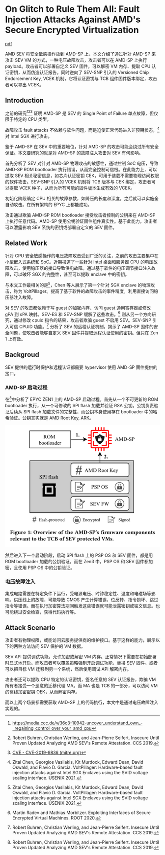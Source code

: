 # On Glitch to Rule Them All: Fault Injection Attacks Against AMD's Secure Encrypted Virtualization

[pdf]([CCS%202021]%20One%20Glitch%20to%20Rule%20Them%20All%20Fault%20Injection%20Attacks%20Against%20AMD‘s%20Secure%20Encrypted%20Virtualization.pdf)

AMD SEV 将安全敏感操作放到 AMD-SP 上，本文介绍了通过针对 AMD-SP 来攻击 SEV VM 的方式，一种电压故障攻击，攻击者可以在 AMD-SP 上执行 payload。攻击者可以部署自定义 SEV 固件，可以解密 VM 内存、提取 CPU 认证密钥，从而伪造认证报告。同时逆向了 SEV-SNP 引入的 Versioned Chip Endorsement Key, VCEK 机制，它将认证密钥与 TCB 组件固件版本绑定，攻击者可以导出 VCEK。

## Introduction

之前的研究[^1][^2][^3] 证明 AMD-SP 是 SEV 的 Single Point of Failure 单点故障，但仅限于特定的 CPU 类型。

故障攻击 fault attacks 不依赖与软件问题，而是迫使正常代码进入非预期状态，[^4] 对 Intel SGX 进行攻击。

鉴于 AMD-SP 在 SEV 中的重要地位，针对 AMD-SP 的攻击可能会绕过所有安全保证。本文要研究的就是对 AMD-SP 的故障注入攻击对 SEV 有何影响。

首先分析了 SEV 对针对 AMD-SP 物理攻击的敏感性，通过控制 SoC 电压，导致 AMD-SP ROM bootloader 执行错误，从而完全控制可信根。在此能力上，可以提取 SEV 相关秘密信息，如芯片认证密钥 CEK，可用于装载不需要物理访问权限的软件攻击。SEV-SNP 引入的 VCEK 机制将 TCB 版本与 CEK 绑定，攻击者可以提取 VCEK 种子，从而为所有可能的固件版本生成有效的 VCEK。

初始化阶段确定 CPU 相关的故障参数，如降压的长度和深度，之后就可以实施全自动攻击。在所有架构的 EPYC 上都能成功。

攻击通过欺骗 AMD-SP ROM bootloader 接受攻击者控制的公钥来在 AMD-SP 上执行任意代码。AMD-SP 使用公钥验证固件组件真实性。基于此能力，攻击者可以泄露影响 SEV 系统的密钥或部署自定义的  SEV 固件。

## Related Work

针对 CPU 安全敏感操作的电压故障攻击受到广泛的关注，之前的攻击主要集中在小型嵌入式系统和 SoC。近期报道了一些针对 Intel 桌面和服务器 CPU 的电压故障攻击，使用稳压器的接口导致供电故障。通过基于软件的电压调节接口注入故障，可以破坏 SGX 的完整性，甚至可以提取 enclave 中的密钥。

与本文工作最相关的是[^4]，Chen 等人展示了第一个针对 SGX enclave 的物理攻击，称为 VoltPillager。提高了基于软件的故障攻击的事件精度，利用直接访问稳压器注入故障。

对 SEV 的攻击都依赖于写 guest 的加密内存、访问 guest 通用寄存器或修改 gPA 到 sPA 映射。SEV-ES 和 SEV-SNP 缓解了这些攻击。[^5] 则从另一个方向研究，通过修改 cpuid 指令的结果，攻击者欺骗 guest 不启用 SEV。SEV-SNP 引入可信 CPUID 功能。[^2] 分析了 SEV 的远程认证机制，揭示了 AMD-SP 固件的安全问题，使攻击者能够自定义 SEV 固件并提取远程认证使用的密钥。但只在 Zen 1 上有效。

## Backgroud

SEV 提供的运行时保护和远程认证都需要 hypervisor 使用 AMD-SP 固件提供的接口。

### AMD-SP 启动过程

在[^2]中分析了 EPYC ZEN1 上的 AMD-SP 启动过程。首先从一个不可更新的 ROM bootloader 执行，从一个可修改的 SPI flash 加载并验证 RSA 公钥。公钥负责验证后续从 SPI flash 加载文件的完整性，而公钥本身使用存在 bootloader 中的哈希验证。公钥其实就是 AMD Root Key, ARK。

![image-20211123100112384](images/fault_injection.assets/image-20211123100112384.png)

然后进入下一个启动阶段，启动 SPI flash 上的 PSP OS 和 SEV 固件，都是用 ROM bootloader 加载的公钥验证。而在 Zen3 中，PSP OS 和 SEV 固件都加密，且使用 PSP OS 中的公钥验证。

### 电压故障注入

集成电路需要在特定条件下运行，受电源电压、时钟稳定性、温度和电磁场等影响。供压线上的故障，可能导致 CMOS 产生计算错误，位反转、指令损坏、跳过指令等错误。而在执行加密算法期间触发这些错误就可能泄露密钥或铭文信息。也可能绕过安全检查，获得代码执行等。

## Attack Scenario

攻击者有物理权限，或能访问云服务提供商的维护接口。基于这样的能力，展示以下的两种方法访问 SEV 保护的 VM 数据。

SEV API 提供调试功能，允许加密或解密 VM 内存。正常情况下需要在初始部署时显式地开启。而攻击者可以覆盖策略强制开启调试功能，替换 SEV 固件。或者可以把目标 VM 迁移到另一个系统，然后使用调试 API 解密内存。

攻击者还可以提取 CPU 特定的认证密钥，签名任意的 SEV 认证报告，欺骗 VM 所有者接受一个恶意的迁移代理 MA。而 MA 也是 TCB 的一部分，可以访问 VM 的离线加密密钥 OEK，从而解密内存。

而以上两个场景都需要获取 AMD-SP 上的代码执行，本文中是通过电压故障注入实现的。








[^1]: https://media.ccc.de/v/36c3-10942-uncover_understand_own_-_regaining_control_over_your_amd_cpu
[^2]: Robert Buhren, Christian Werling, and Jean-Pierre Seifert. Insecure Until Proven Updated Analyzing AMD SEV's Remote Attestation. CCS 2019.
[^3]: [CVE - CVE-2019-9836 (mitre.org)](http://cve.mitre.org/cgi-bin/cvename.cgi?name=CVE-2019-9836)
[^4]: Zitai Chen, Georgios Vasilakis, Kit Murdock, Edward Dean, David Oswald, and Flavio D. Garcia. VoltPillager: Hardware-based fault injection attacks against Intel SGX Enclaves using the SVID voltage scaling interface. USENIX 2021.
[^5]: Martin Radev and Mathias Morbitzer. Exploiting Interfaces of Secure Encrypted Virtual Machines. ROOT 2020.

